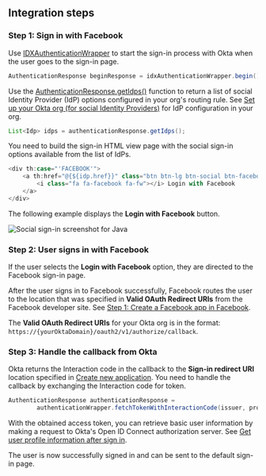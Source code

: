 ## Integration steps

### Step 1: Sign in with Facebook

Use [IDXAuthenticationWrapper](https://github.com/okta/okta-idx-java/blob/master/api/src/main/java/com/okta/idx/sdk/api/client/IDXAuthenticationWrapper.java) to start the sign-in process with Okta when the user goes to the sign-in page.

```java
AuthenticationResponse beginResponse = idxAuthenticationWrapper.begin()
```

Use the [AuthenticationResponse.getIdps()](https://github.com/okta/okta-idx-java/blob/master/api/src/main/java/com/okta/idx/sdk/api/response/AuthenticationResponse.java#L91) function to return a list of social Identity Provider (IdP) options configured in your org's routing rule. See [Set up your Okta org (for social Identity Providers)](/docs/guides/oie-embedded-common-org-setup/java/main/#set-up-your-okta-org-for-social-identity-providers) for IdP configuration in your org.

```java
List<Idp> idps = authenticationResponse.getIdps();
```

You need to build the sign-in HTML view page with the social sign-in options available from the list of IdPs.

```javascript
<div th:case="'FACEBOOK'">
    <a th:href="@{${idp.href}}" class="btn btn-lg btn-social btn-facebook" id="btn-facebook">
        <i class="fa fa-facebook fa-fw"></i> Login with Facebook
    </a>
</div>
```

The following example displays the **Login with Facebook** button.

<div class="common-image-format">

![Social sign-in screenshot for Java](/img/oie-embedded-sdk/oie-embedded-sdk-use-case-social-sign-in-link-java.png
 "Social sign-in screenshot for Java")

</div>

### Step 2: User signs in with Facebook

If the user selects the **Login with Facebook** option, they are directed to the Facebook sign-in page.

After the user signs in to Facebook successfully, Facebook routes the user to the location that was specified in **Valid OAuth Redirect URIs** from the Facebook developer site. See [Step 1: Create a Facebook app in Facebook](/docs/guides/oie-embedded-common-org-setup/java/main/#step-1-create-a-facebook-app-in-facebook).

The **Valid OAuth Redirect URIs** for your Okta org is in the format: `https://{yourOktaDomain}/oauth2/v1/authorize/callback`.

### Step 3: Handle the callback from Okta

Okta returns the Interaction code in the callback to the **Sign-in redirect URI** location specified in [Create new application](/docs/guides/oie-embedded-common-org-setup/java/main/#step-4-create-new-application). You need to handle the callback by exchanging the Interaction code for token.

```java
AuthenticationResponse authenticationResponse =
        authenticationWrapper.fetchTokenWithInteractionCode(issuer, proceedContext, interactionCode);

```

With the obtained access token, you can retrieve basic user information by making a request to Okta's Open ID Connect authorization server. See [Get user profile information after sign in](/docs/guides/oie-embedded-sdk-alternate-flows/java/main/#getuserprofileinfo).

The user is now successfully signed in and can be sent to the default sign-in page.
